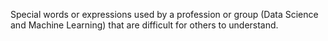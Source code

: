 Special words or expressions used by a profession or group (Data Science and Machine Learning) that are difficult for others to understand.
